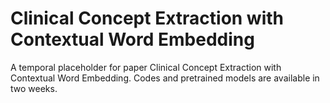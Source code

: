 # Clinical Concept Extraction with Contextual Word Embedding

A temporal placeholder for paper Clinical Concept Extraction with Contextual Word Embedding. Codes and pretrained models are available in two weeks.
